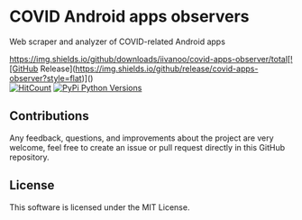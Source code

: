# COVID Android apps observers
Web scraper and analyzer of COVID-related Android apps

https://img.shields.io/github/downloads/iivanoo/covid-apps-observer/total[![GitHub Release](https://img.shields.io/github/release/covid-apps-observer?style=flat)]()  
[![HitCount](http://hits.dwyl.io/iivanoo/covid-apps-observer.svg)](http://hits.dwyl.io/iivanoo/covid-apps-observer)
[![PyPi Python Versions](https://img.shields.io/pypi/pyversions/yt2mp3.svg)](https://pypi.python.org/pypi/yt2mp3/)

## Contributions

Any feedback, questions, and improvements about the project are very welcome, feel free to create an issue or pull request directly in this GitHub repository. 

## License

This software is licensed under the MIT License.

